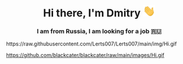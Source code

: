 <h1 align="center">Hi there, I'm Dmitry
<img src="https://raw.githubusercontent.com/Lerts007/Lerts007/main/img/Hi.gif" height="32"/></h1>
<h3 align="center">I am from Russia, I am looking for a job 🇷🇺</h3>
https://raw.githubusercontent.com/Lerts007/Lerts007/main/img/Hi.gif

https://github.com/blackcater/blackcater/raw/main/images/Hi.gif
